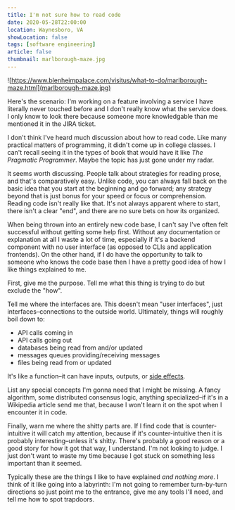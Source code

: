 ```yaml
---
title: I'm not sure how to read code
date: 2020-05-28T22:00:00
location: Waynesboro, VA
showLocation: false
tags: [software engineering]
article: false
thumbnail: marlborough-maze.jpg
---
```


![https://www.blenheimpalace.com/visitus/what-to-do/marlborough-maze.html](marlborough-maze.jpg)

Here's the scenario: I'm working on a feature involving a service I have literally never touched before and I don't really know what the service does. I only know to look there because someone more knowledgable than me mentioned it in the JIRA ticket.

I don't think I've heard much discussion about how to read code. Like many practical matters of programming, it didn't come up in college classes. I can't recall seeing it in the types of book that would have it like *The Pragmatic Programmer*. Maybe the topic has just gone under my radar. 

It seems worth discussing. People talk about strategies for reading prose, and that's comparatively easy. Unlike code, you can always fall back on the basic idea that you start at the beginning and go forward; any strategy beyond that is just bonus for your speed or focus or comprehension. Reading code isn't really like that. It's not always apparent where to start, there isn't a clear "end", and there are no sure bets on how its organized.

When being thrown into an entirely new code base, I can't say I've often felt successful without getting some help first. Without any documentation or explanation at all I waste a lot of time, especially if it's a backend component with no user interface  (as opposed to CLIs and application frontends). On the other hand, if I do have the opportunity to talk to someone who knows the code base then I have a pretty good idea of how I like things explained to me.

First, give me the purpose. Tell me what this thing is trying to do but exclude the "how".

Tell me where the interfaces are. This doesn't mean "user interfaces", just interfaces–connections to the outside world. Ultimately, things will roughly boil down to:
- API calls coming in
- API calls going out
- databases being read from and/or updated
- messages queues providing/receiving messages
- files being read from or updated

It's like a function–it can have inputs, outputs, or [side effects](https://en.wikipedia.org/wiki/Side_effect_(computer_science)).


List any special concepts I'm gonna need that I might be missing. A fancy algorithm, some distributed consensus logic, anything specialized–if it's in a Wikipedia article send me that, because I won't learn it on the spot when I encounter it in code.

Finally, warn me where the shitty parts are. If I find code that is counter-intuitive it will catch my attention, because if it's counter-intuitive then it is probably interesting–unless it's shitty. There's probably a good reason or a good story for how it got that way, I understand. I'm not looking to judge. I just don't want to waste my time because I got stuck on something less important than it seemed.

Typically these are the things I like to have explained *and nothing more*. I think of it like going into a labyrinth: I'm not going to remember turn-by-turn directions so just point me to the entrance, give me any tools I'll need, and tell me how to spot trapdoors.